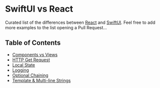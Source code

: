 # SwiftUI vs React

Curated list of the differences between [React](https://reactjs.org/) and [SwiftUI](https://developer.apple.com/xcode/swiftui/).
Feel free to add more examples to the list opening a Pull Request...

## Table of Contents

- [Components vs Views](components.md)
- [HTTP Get Request](get.md)
- [Local State](localState.md)
- [Logging](logging.md)
- [Optional Chaining](optionalChaining.md)
- [Template & Multi-line Strings](templateStrings.md)
